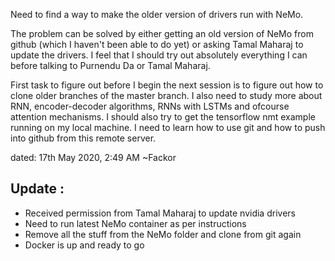 Need to find a way to make the older version of drivers run with NeMo. 

The problem can be solved by either getting an old version of NeMo from github (which I haven't been able to do yet) or asking Tamal Maharaj to update the drivers. 
I feel that I should try out absolutely everything I can before talking to Purnendu Da or Tamal Maharaj. 

First task to figure out before I begin the next session is to figure out how to clone older branches of the master branch.
I also need to study more about RNN, encoder-decoder algorithms, RNNs with LSTMs and ofcourse attention mechanisms.
I should also try to get the tensorflow nmt example running on my local machine.
I need to learn how to use git and how to push into github from this remote server.

dated: 17th May 2020, 2:49 AM
~Fackor

## Update :

 - Received permission from Tamal Maharaj to update nvidia drivers
 - Need to run latest NeMo container as per instructions
 - Remove all the stuff from the NeMo folder and clone from git again
 - Docker is up and ready to go
 
 
